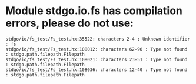 # Module stdgo.io.fs has compilation errors, please do not use:
```
stdgo/io/fs_test/Fs_test.hx:35522: characters 2-4 : Unknown identifier : fs
stdgo/io/fs_test/Fs_test.hx:108012: characters 62-90 : Type not found : stdgo.path.filepath.Filepath
stdgo/io/fs_test/Fs_test.hx:108021: characters 23-51 : Type not found : stdgo.path.filepath.Filepath
stdgo/io/fs_test/Fs_test.hx:108036: characters 12-40 : Type not found : stdgo.path.filepath.Filepath

```

